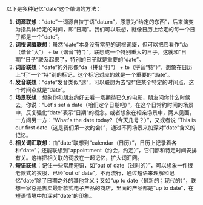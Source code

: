 以下是多种记忆“date”这个单词的方法：
1. **词源联想**：“date”一词源自拉丁语“datum”，原意为“给定的东西”，后来演变为指具体给定的时间，即“日期”。我们可以联想，就像日历上给定的每一个日子都是一个“date”。
2. **词根词缀联想**：虽然“date”本身没有常见的词根词缀，但可以把它看作“da（谐音“大”） + te（谐音“特”）”，联想成一个特别重大的日子，这就和“日期”“日子”联系起来了，特别的日子就是重要的“date”。
3. **词形联想**：“date”的外形像“da（拼音“打”） + te（拼音“特”）”，想象在日历上“打”一个“特”别的标记，这个标记对应的就是一个重要的“date”。
4. **发音联想**：“date”发音类似“逮”，可以联想为去“逮”住某个特定的时间点，这个时间点就是“date”。
5. **场景联想**：想象你和朋友约好去看一场期待已久的电影，朋友问你什么时候去，你说：“Let's set a date（咱们定个日期吧）”，在这个日常约时间的场景中，反复强化“date”表示“日期”的概念。或者想象在相亲场景中，两人见面，一方问另一方：“What's the date today?（今天几号？）”，又或者说 “This is our first date（这是我们第一次约会）”，通过不同场景来加深对“date”含义的记忆。
6. **相关词汇联想**：由“date”联想到“calendar（日历）”，日历上记录着各种“date”；还能联想到“appointment（约会，约定）”，它们都和特定时间安排有关。这样把相关联的词放在一起记忆，扩大词汇网。
7. **短语联想**：记住一些常用短语，如“out of date（过时的）”，可以想象一件很老款式的衣服，已经“out of date”，不再流行，通过短语来理解和记忆“date”除了日期之外的其他含义；又如“up to date（最新的；现代的）”，联想一家总是售卖最新款式电子产品的商店，里面的产品都是“up to date”，在短语情境中加深对“date”的印象。 
